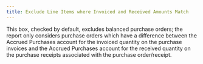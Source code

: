 ```yaml
---
title: Exclude Line Items where Invoiced and Received Amounts Match
---
```



This box, checked by default, excludes balanced purchase orders; the  report only considers purchase orders which have a difference between  the Accrued Purchases account for the invoiced quantity on the purchase  invoices and the Accrued Purchases account for the received quantity on  the purchase receipts associated with the purchase order/receipt.
